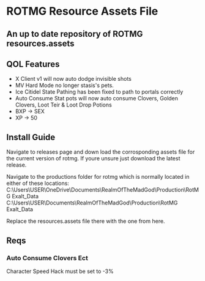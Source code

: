 # ROTMG Resource Assets File
## An up to date repository of ROTMG resources.assets



## QOL Features
+ X Client v1 will now auto dodge invisible shots 
+ MV Hard Mode no longer stasis's pets. 
+ Ice Citidel State Pathing has been fixed to path to portals correctly 
+ Auto Consume Stat pots will now auto consume Clovers, Golden Clovers, Loot Teir & Loot Drop Potions
+ BXP -> SEX
+ XP -> 50


## Install Guide
Navigate to releases page and down load the corrosponding assets file for the current version of rotmg. 
If youre unsure just download the latest release. 

Navigate to the productions folder for rotmg which is normally located in either of these locations: 
C:\Users\USER\OneDrive\Documents\RealmOfTheMadGod\Production\RotMG Exalt_Data
C:\Users\USER\Documents\RealmOfTheMadGod\Production\RotMG Exalt_Data

Replace the resources.assets file there with the one from here. 

## Reqs 
### Auto Consume Clovers Ect 
Character Speed Hack must be set to -3% 





